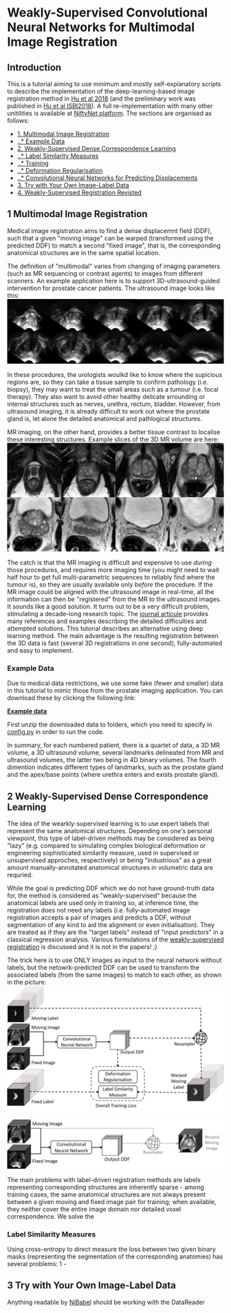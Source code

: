 # Weakly-Supervised Convolutional Neural Networks for Multimodal Image Registration


## Introduction
This is a tutorial aiming to use minimum and mostly self-explanatory scripts to describe the implementation of the deep-learning-based image registration method in [Hu et al 2018][Hu2018a] (and the preliminary work was published in [Hu et al ISBI2018][Hu2018b]). A full re-implementation with many other unitilities is available at [NiftyNet platform][niftynet]. The sections are organised as follows:

* [1. Multimodal Image Registration](#section1)
* [  ..* Example Data](#section1-1)
* [2. Weakly-Supervised Dense Correspondence Learning](#section2)
* [  ..* Label Similarity Measures](#section2-1)
* [  ..* Training](#section2-2)
* [  ..* Deformation Regularisation](#section2-3)
* [  ..* Convolutional Neural Networks for Predicting Displacements](#section2-4)
* [3. Try with Your Own Image-Label Data](#section3)
* [4. Weakly-Supervised Registration Revisted](#section4)


## <a name="section1"></a>1 Multimodal Image Registration
Medical image registration aims to find a dense displacemnt field (DDF), such that a given "moving image" can be warped (transformed using the predicted DDF) to match a second "fixed image", that is, the corresponding anatomical structures are in the same spatial location.

The definition of "multimodal" varies from changing of imaging parameters (such as MR sequancing or contrast agents) to images from different scanners. An example application here is to support 3D-ultrasound-guided intervention for prostate cancer patients. The ultrasound image looks like this:
![alt text](https://github.com/YipengHu/example-data/raw/master/label-reg-demo/media/volume_us.jpg "Ultrasound Image Volume")

In these procedures, the urologists woulkd like to know where the supicious regions are, so they can take a tissue sample to confirm pathology (i.e. biopsy), they may want to treat the small areas such as a tumour (i.e. focal therapy). They also want to avoid other healthy delicate srrounding or internal structures such as nerves, urethra, rectum, bladder. However, from ultrasound imaging, it is already difficult to work out where the prostate gland is, let alone the detailed anatomical and pathlogical structures. 

MR imaging, on the other hand, provides a better tissue contrast to localise these interesting structures. Example slices of the 3D MR volume are here:
![alt text](https://github.com/YipengHu/example-data/raw/master/label-reg-demo/media/volume_mr.jpg "MR Image Volume")

The catch is that the MR imaging is difficult and expensive to use _during_ those procedures, and requires more imaging time (you might need to wait half hour to get full multi-parametric sequences to reliably find where the tumour is), so they are usually available only _before_ the procedure. If the MR image could be aligned with the ultrasound image in real-time, all the information can then be "registered" from the MR to the ultrasound images. It sounds like a good solution. It turns out to be a very difficult problem, stimulating a decade-long research topic. The [journal articule][Hu2018b] provides many references and examples describing the detailed difficulties and attempted solutions. This tutorial describes an alternative using deep learning method. The main advantage is the resulting registration between the 3D data is fast (several 3D registrations in one second), fully-automated and easy to implement.


### <a name="section1-1"></a>Example Data
Due to medical data restrictions, we use some fake (fewer and smaller) data in this tutorial to mimic those from the prostate imaging application. You can download these by clicking the following link:

[**Example data**][data]

First unzip the downloaded data to folders, which you need to specify in [config.py][config_file] in order to run the code.

In summary, for each numbered patient, there is a quartet of data, a 3D MR volume, a 3D ultrasound volume, several landmarks delineated from MR and ultrasound volumes, the latter two being in 4D binary volumes. The fourth dimention indicates different types of landmarks, such as the prostate gland and the apex/base points (where urethra enters and exists prostate gland).


## <a name="section2"></a>2 Weakly-Supervised Dense Correspondence Learning
The idea of the wearkly-supervised learning is to use expert labels that represent the same anatomical structures. Depending on one's personal viewpoint, this type of label-driven methods may be considered as being "lazy" (e.g. compared to simulating complex biological deformation or engineering sophisticated similarity measure, used in supervised or unsupervised approches, respectively) or being "industrious" as a great amount manually-annotated anatomical structures in volumetric data are requried.

While the goal is predicting DDF which we do not have ground-truth data for, the method is considered as "weakly-supervised" because the anatomical labels are used only in training so, at inference time, the registration does not need any labels (i.e. fully-automated image registration accepts a pair of images and predicts a DDF, without segmentation of any kind to aid the alignment or even initialisation). They are treated as if they are the "target labels" instead of "input predictors" in a classical regression analysis. Various formulations of the [weakly-supervised registration](#section9) is discussed and it is not in the papers! ;)

The trick here is to use ONLY images as input to the neural network without labels, but the netowrk-predicted DDF can be used to transform the associated labels (from the same images) to match to each other, as shown in the picture:
![alt text](https://github.com/YipengHu/example-data/raw/master/label-reg-demo/media/training.jpg "Training")

![alt text](https://github.com/YipengHu/example-data/raw/master/label-reg-demo/media/inference.jpg "Inference")

The main problems with label-driven registration methods are labels representing corresponding structures are inherently sparse - among training cases, the same anatomical structures are not always present between a given moving and fixed image pair for training; when available, they neither cover the entire image domain nor detailed voxel correspondence. We solve the 


### <a name="section2-1"></a>Label Similarity Measures
Using cross-entropy to direct measure the loss between two given binary masks (representing the segmentation of the corresponding anatomies) has several problems:
1 - 

## <a name="section3"></a>3 Try with Your Own Image-Label Data
Anything readable by [NiBabel][nibabel] should be working with the DataReader

[data]: https://github.com/YipengHu/example-data/raw/master/label-reg-demo/data.zip
[config_file]: ./config.py
[Hu2018a]: https://arxiv.org/abs/1711.01666
[Hu2018b]: https://arxiv.org/abs/1711.01666
[niftynet]: http://niftynet.io/
[nibabel]: http://nipy.org/nibabel/




